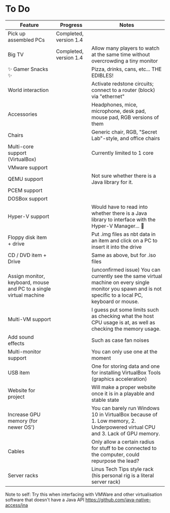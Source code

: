 # To Do

| Feature | Progress | Notes |
| --- | --- | --- |
| Pick up assembled PCs | Completed, version 1.4 |     |
| Big TV | Completed, version 1.4 | Allow many players to watch at the same time without overcrowding a tiny monitor |
| ✨ Gamer Snacks ✨ |     | Pizza, drinks, cans, etc... THE EDIBLES! |
| World interaction |     | Activate redstone circuits; connect to a router (block) via "ethernet" |
| Accessories |     | Headphones, mice, microphone, desk pad, mouse pad, RGB versions of them |
| Chairs |     | Generic chair, RGB, "Secret Lab"-style, and office chairs |
| Multi-core support (VirtualBox) |     | Currently limited to 1 core |
| VMware support |     |     |
| QEMU support |     | Not sure whether there is a Java library for it. |
| PCEM support |     |     |
| DOSBox support |     |     |
| Hyper-V support |     | Would have to read into whether there is a Java library to interface with the Hyper-V Manager... 🤔 |
| Floppy disk item + drive |     | Put .img files as nbt data in an item and click on a PC to insert it into the drive |
| CD / DVD item + Drive |     | Same as above, but for .iso files |
| Assign monitor, keyboard, mouse and PC to a single virtual machine |     | (unconfirmed issue) You can currently see the same virtual machine on every single monitor you spawn and is not specific to a local PC, keyboard or mouse. |
| Multi-VM support |     | I guess put some limits such as checking what the host CPU usage is at, as well as checking the memory usage. |
| Add sound effects |     | Such as case fan noises |
| Multi-monitor support |     | You can only use one at the moment |
| USB item |     | One for storing data and one for installing VirtualBox Tools (graphics acceleration) |
| Website for project |     | Will make a proper website once it is in a playable and stable state |
| Increase GPU memory (for newer OS') |     | You can barely run Windows 10 in VirtualBox because of 1. Low memory, 2. Underpowered virtual CPU and 3. Lack of GPU memory. |
| Cables |     | Only allow a certain radius for stuff to be connected to the computer, could repurpose the lead? |
| Server racks |     | Linus Tech Tips style rack (his personal rig is a literal server rack) |

Note to self:
Try this when interfacing with VMWare and other virtualisation software that doesn't have a Java API
https://github.com/java-native-access/jna